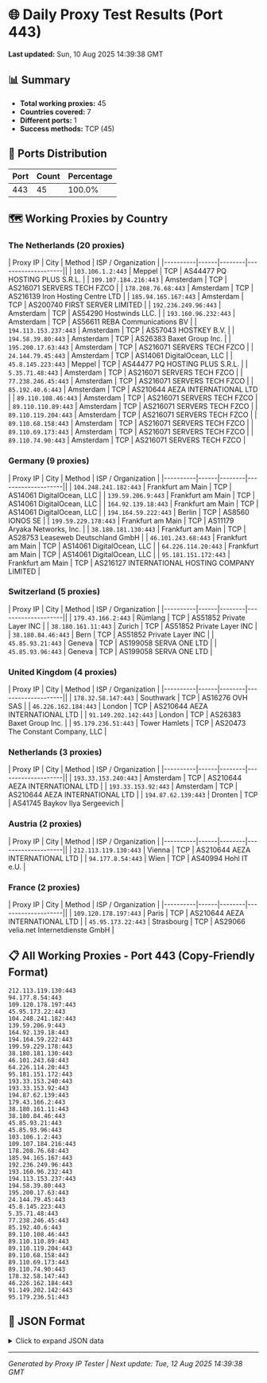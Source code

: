 # 🌐 Daily Proxy Test Results (Port 443)

**Last updated:** Sun, 10 Aug 2025 14:39:38 GMT

## 📊 Summary

- **Total working proxies:** 45
- **Countries covered:** 7
- **Different ports:** 1
- **Success methods:** TCP (45)

## 🔌 Ports Distribution

| Port | Count | Percentage |
|------|-------|------------|
| 443 | 45 | 100.0% |

## 🗺️ Working Proxies by Country

### The Netherlands (20 proxies)

| Proxy IP | City | Method | ISP / Organization |
|----------|------|--------|--------------------||
| `103.106.1.2:443` | Meppel | TCP | AS44477 PQ HOSTING PLUS S.R.L. |
| `109.107.184.216:443` | Amsterdam | TCP | AS216071 SERVERS TECH FZCO |
| `178.208.76.68:443` | Amsterdam | TCP | AS216139 Iron Hosting Centre LTD |
| `185.94.165.167:443` | Amsterdam | TCP | AS200740 FIRST SERVER LIMITED |
| `192.236.249.96:443` | Amsterdam | TCP | AS54290 Hostwinds LLC. |
| `193.160.96.232:443` | Amsterdam | TCP | AS56611 REBA Communications BV |
| `194.113.153.237:443` | Amsterdam | TCP | AS57043 HOSTKEY B.V. |
| `194.58.39.80:443` | Amsterdam | TCP | AS26383 Baxet Group Inc. |
| `195.200.17.63:443` | Amsterdam | TCP | AS216071 SERVERS TECH FZCO |
| `24.144.79.45:443` | Amsterdam | TCP | AS14061 DigitalOcean, LLC |
| `45.8.145.223:443` | Meppel | TCP | AS44477 PQ HOSTING PLUS S.R.L. |
| `5.35.71.48:443` | Amsterdam | TCP | AS216071 SERVERS TECH FZCO |
| `77.238.246.45:443` | Amsterdam | TCP | AS216071 SERVERS TECH FZCO |
| `85.192.40.6:443` | Amsterdam | TCP | AS210644 AEZA INTERNATIONAL LTD |
| `89.110.108.46:443` | Amsterdam | TCP | AS216071 SERVERS TECH FZCO |
| `89.110.110.89:443` | Amsterdam | TCP | AS216071 SERVERS TECH FZCO |
| `89.110.119.204:443` | Amsterdam | TCP | AS216071 SERVERS TECH FZCO |
| `89.110.68.158:443` | Amsterdam | TCP | AS216071 SERVERS TECH FZCO |
| `89.110.69.173:443` | Amsterdam | TCP | AS216071 SERVERS TECH FZCO |
| `89.110.74.90:443` | Amsterdam | TCP | AS216071 SERVERS TECH FZCO |

### Germany (9 proxies)

| Proxy IP | City | Method | ISP / Organization |
|----------|------|--------|--------------------||
| `104.248.241.182:443` | Frankfurt am Main | TCP | AS14061 DigitalOcean, LLC |
| `139.59.206.9:443` | Frankfurt am Main | TCP | AS14061 DigitalOcean, LLC |
| `164.92.139.18:443` | Frankfurt am Main | TCP | AS14061 DigitalOcean, LLC |
| `194.164.59.222:443` | Berlin | TCP | AS8560 IONOS SE |
| `199.59.229.178:443` | Frankfurt am Main | TCP | AS11179 Aryaka Networks, Inc. |
| `38.180.181.130:443` | Frankfurt am Main | TCP | AS28753 Leaseweb Deutschland GmbH |
| `46.101.243.68:443` | Frankfurt am Main | TCP | AS14061 DigitalOcean, LLC |
| `64.226.114.20:443` | Frankfurt am Main | TCP | AS14061 DigitalOcean, LLC |
| `95.181.151.172:443` | Frankfurt am Main | TCP | AS216127 INTERNATIONAL HOSTING COMPANY LIMITED |

### Switzerland (5 proxies)

| Proxy IP | City | Method | ISP / Organization |
|----------|------|--------|--------------------||
| `179.43.166.2:443` | Rümlang | TCP | AS51852 Private Layer INC |
| `38.180.161.11:443` | Zurich | TCP | AS51852 Private Layer INC |
| `38.180.84.46:443` | Bern | TCP | AS51852 Private Layer INC |
| `45.85.93.21:443` | Geneva | TCP | AS199058 SERVA ONE LTD |
| `45.85.93.96:443` | Geneva | TCP | AS199058 SERVA ONE LTD |

### United Kingdom (4 proxies)

| Proxy IP | City | Method | ISP / Organization |
|----------|------|--------|--------------------||
| `178.32.58.147:443` | Southwark | TCP | AS16276 OVH SAS |
| `46.226.162.184:443` | London | TCP | AS210644 AEZA INTERNATIONAL LTD |
| `91.149.202.142:443` | London | TCP | AS26383 Baxet Group Inc. |
| `95.179.236.51:443` | Tower Hamlets | TCP | AS20473 The Constant Company, LLC |

### Netherlands (3 proxies)

| Proxy IP | City | Method | ISP / Organization |
|----------|------|--------|--------------------||
| `193.33.153.240:443` | Amsterdam | TCP | AS210644 AEZA INTERNATIONAL LTD |
| `193.33.153.92:443` | Amsterdam | TCP | AS210644 AEZA INTERNATIONAL LTD |
| `194.87.62.139:443` | Dronten | TCP | AS41745 Baykov Ilya Sergeevich |

### Austria (2 proxies)

| Proxy IP | City | Method | ISP / Organization |
|----------|------|--------|--------------------||
| `212.113.119.130:443` | Vienna | TCP | AS210644 AEZA INTERNATIONAL LTD |
| `94.177.8.54:443` | Wien | TCP | AS40994 Hohl IT e.U. |

### France (2 proxies)

| Proxy IP | City | Method | ISP / Organization |
|----------|------|--------|--------------------||
| `109.120.178.197:443` | Paris | TCP | AS210644 AEZA INTERNATIONAL LTD |
| `45.95.173.22:443` | Strasbourg | TCP | AS29066 velia.net Internetdienste GmbH |

## 📋 All Working Proxies - Port 443 (Copy-Friendly Format)

```
212.113.119.130:443
94.177.8.54:443
109.120.178.197:443
45.95.173.22:443
104.248.241.182:443
139.59.206.9:443
164.92.139.18:443
194.164.59.222:443
199.59.229.178:443
38.180.181.130:443
46.101.243.68:443
64.226.114.20:443
95.181.151.172:443
193.33.153.240:443
193.33.153.92:443
194.87.62.139:443
179.43.166.2:443
38.180.161.11:443
38.180.84.46:443
45.85.93.21:443
45.85.93.96:443
103.106.1.2:443
109.107.184.216:443
178.208.76.68:443
185.94.165.167:443
192.236.249.96:443
193.160.96.232:443
194.113.153.237:443
194.58.39.80:443
195.200.17.63:443
24.144.79.45:443
45.8.145.223:443
5.35.71.48:443
77.238.246.45:443
85.192.40.6:443
89.110.108.46:443
89.110.110.89:443
89.110.119.204:443
89.110.68.158:443
89.110.69.173:443
89.110.74.90:443
178.32.58.147:443
46.226.162.184:443
91.149.202.142:443
95.179.236.51:443
```

## 💾 JSON Format

<details>
<summary>Click to expand JSON data</summary>

```json
[
  {
    "ip": "212.113.119.130",
    "port": "443",
    "method": "TCP",
    "country": "Austria",
    "city": "Vienna",
    "as": "AS210644 AEZA INTERNATIONAL LTD",
    "proxy": true
  },
  {
    "ip": "94.177.8.54",
    "port": "443",
    "method": "TCP",
    "country": "Austria",
    "city": "Wien",
    "as": "AS40994 Hohl IT e.U.",
    "proxy": "unknown"
  },
  {
    "ip": "109.120.178.197",
    "port": "443",
    "method": "TCP",
    "country": "France",
    "city": "Paris",
    "as": "AS210644 AEZA INTERNATIONAL LTD",
    "proxy": true
  },
  {
    "ip": "45.95.173.22",
    "port": "443",
    "method": "TCP",
    "country": "France",
    "city": "Strasbourg",
    "as": "AS29066 velia.net Internetdienste GmbH",
    "proxy": "unknown"
  },
  {
    "ip": "104.248.241.182",
    "port": "443",
    "method": "TCP",
    "country": "Germany",
    "city": "Frankfurt am Main",
    "as": "AS14061 DigitalOcean, LLC",
    "proxy": true
  },
  {
    "ip": "139.59.206.9",
    "port": "443",
    "method": "TCP",
    "country": "Germany",
    "city": "Frankfurt am Main",
    "as": "AS14061 DigitalOcean, LLC",
    "proxy": "unknown"
  },
  {
    "ip": "164.92.139.18",
    "port": "443",
    "method": "TCP",
    "country": "Germany",
    "city": "Frankfurt am Main",
    "as": "AS14061 DigitalOcean, LLC",
    "proxy": "unknown"
  },
  {
    "ip": "194.164.59.222",
    "port": "443",
    "method": "TCP",
    "country": "Germany",
    "city": "Berlin",
    "as": "AS8560 IONOS SE",
    "proxy": "unknown"
  },
  {
    "ip": "199.59.229.178",
    "port": "443",
    "method": "TCP",
    "country": "Germany",
    "city": "Frankfurt am Main",
    "as": "AS11179 Aryaka Networks, Inc.",
    "proxy": "unknown"
  },
  {
    "ip": "38.180.181.130",
    "port": "443",
    "method": "TCP",
    "country": "Germany",
    "city": "Frankfurt am Main",
    "as": "AS28753 Leaseweb Deutschland GmbH",
    "proxy": "unknown"
  },
  {
    "ip": "46.101.243.68",
    "port": "443",
    "method": "TCP",
    "country": "Germany",
    "city": "Frankfurt am Main",
    "as": "AS14061 DigitalOcean, LLC",
    "proxy": "unknown"
  },
  {
    "ip": "64.226.114.20",
    "port": "443",
    "method": "TCP",
    "country": "Germany",
    "city": "Frankfurt am Main",
    "as": "AS14061 DigitalOcean, LLC",
    "proxy": "unknown"
  },
  {
    "ip": "95.181.151.172",
    "port": "443",
    "method": "TCP",
    "country": "Germany",
    "city": "Frankfurt am Main",
    "as": "AS216127 INTERNATIONAL HOSTING COMPANY LIMITED",
    "proxy": true
  },
  {
    "ip": "193.33.153.240",
    "port": "443",
    "method": "TCP",
    "country": "Netherlands",
    "city": "Amsterdam",
    "as": "AS210644 AEZA INTERNATIONAL LTD",
    "proxy": true
  },
  {
    "ip": "193.33.153.92",
    "port": "443",
    "method": "TCP",
    "country": "Netherlands",
    "city": "Amsterdam",
    "as": "AS210644 AEZA INTERNATIONAL LTD",
    "proxy": true
  },
  {
    "ip": "194.87.62.139",
    "port": "443",
    "method": "TCP",
    "country": "Netherlands",
    "city": "Dronten",
    "as": "AS41745 Baykov Ilya Sergeevich",
    "proxy": "unknown"
  },
  {
    "ip": "179.43.166.2",
    "port": "443",
    "method": "TCP",
    "country": "Switzerland",
    "city": "Rümlang",
    "as": "AS51852 Private Layer INC",
    "proxy": "unknown"
  },
  {
    "ip": "38.180.161.11",
    "port": "443",
    "method": "TCP",
    "country": "Switzerland",
    "city": "Zurich",
    "as": "AS51852 Private Layer INC",
    "proxy": "unknown"
  },
  {
    "ip": "38.180.84.46",
    "port": "443",
    "method": "TCP",
    "country": "Switzerland",
    "city": "Bern",
    "as": "AS51852 Private Layer INC",
    "proxy": "unknown"
  },
  {
    "ip": "45.85.93.21",
    "port": "443",
    "method": "TCP",
    "country": "Switzerland",
    "city": "Geneva",
    "as": "AS199058 SERVA ONE LTD",
    "proxy": "unknown"
  },
  {
    "ip": "45.85.93.96",
    "port": "443",
    "method": "TCP",
    "country": "Switzerland",
    "city": "Geneva",
    "as": "AS199058 SERVA ONE LTD",
    "proxy": "unknown"
  },
  {
    "ip": "103.106.1.2",
    "port": "443",
    "method": "TCP",
    "country": "The Netherlands",
    "city": "Meppel",
    "as": "AS44477 PQ HOSTING PLUS S.R.L.",
    "proxy": "unknown"
  },
  {
    "ip": "109.107.184.216",
    "port": "443",
    "method": "TCP",
    "country": "The Netherlands",
    "city": "Amsterdam",
    "as": "AS216071 SERVERS TECH FZCO",
    "proxy": "unknown"
  },
  {
    "ip": "178.208.76.68",
    "port": "443",
    "method": "TCP",
    "country": "The Netherlands",
    "city": "Amsterdam",
    "as": "AS216139 Iron Hosting Centre LTD",
    "proxy": "unknown"
  },
  {
    "ip": "185.94.165.167",
    "port": "443",
    "method": "TCP",
    "country": "The Netherlands",
    "city": "Amsterdam",
    "as": "AS200740 FIRST SERVER LIMITED",
    "proxy": "unknown"
  },
  {
    "ip": "192.236.249.96",
    "port": "443",
    "method": "TCP",
    "country": "The Netherlands",
    "city": "Amsterdam",
    "as": "AS54290 Hostwinds LLC.",
    "proxy": "unknown"
  },
  {
    "ip": "193.160.96.232",
    "port": "443",
    "method": "TCP",
    "country": "The Netherlands",
    "city": "Amsterdam",
    "as": "AS56611 REBA Communications BV",
    "proxy": "unknown"
  },
  {
    "ip": "194.113.153.237",
    "port": "443",
    "method": "TCP",
    "country": "The Netherlands",
    "city": "Amsterdam",
    "as": "AS57043 HOSTKEY B.V.",
    "proxy": true
  },
  {
    "ip": "194.58.39.80",
    "port": "443",
    "method": "TCP",
    "country": "The Netherlands",
    "city": "Amsterdam",
    "as": "AS26383 Baxet Group Inc.",
    "proxy": "unknown"
  },
  {
    "ip": "195.200.17.63",
    "port": "443",
    "method": "TCP",
    "country": "The Netherlands",
    "city": "Amsterdam",
    "as": "AS216071 SERVERS TECH FZCO",
    "proxy": "unknown"
  },
  {
    "ip": "24.144.79.45",
    "port": "443",
    "method": "TCP",
    "country": "The Netherlands",
    "city": "Amsterdam",
    "as": "AS14061 DigitalOcean, LLC",
    "proxy": "unknown"
  },
  {
    "ip": "45.8.145.223",
    "port": "443",
    "method": "TCP",
    "country": "The Netherlands",
    "city": "Meppel",
    "as": "AS44477 PQ HOSTING PLUS S.R.L.",
    "proxy": "unknown"
  },
  {
    "ip": "5.35.71.48",
    "port": "443",
    "method": "TCP",
    "country": "The Netherlands",
    "city": "Amsterdam",
    "as": "AS216071 SERVERS TECH FZCO",
    "proxy": "unknown"
  },
  {
    "ip": "77.238.246.45",
    "port": "443",
    "method": "TCP",
    "country": "The Netherlands",
    "city": "Amsterdam",
    "as": "AS216071 SERVERS TECH FZCO",
    "proxy": "unknown"
  },
  {
    "ip": "85.192.40.6",
    "port": "443",
    "method": "TCP",
    "country": "The Netherlands",
    "city": "Amsterdam",
    "as": "AS210644 AEZA INTERNATIONAL LTD",
    "proxy": true
  },
  {
    "ip": "89.110.108.46",
    "port": "443",
    "method": "TCP",
    "country": "The Netherlands",
    "city": "Amsterdam",
    "as": "AS216071 SERVERS TECH FZCO",
    "proxy": "unknown"
  },
  {
    "ip": "89.110.110.89",
    "port": "443",
    "method": "TCP",
    "country": "The Netherlands",
    "city": "Amsterdam",
    "as": "AS216071 SERVERS TECH FZCO",
    "proxy": "unknown"
  },
  {
    "ip": "89.110.119.204",
    "port": "443",
    "method": "TCP",
    "country": "The Netherlands",
    "city": "Amsterdam",
    "as": "AS216071 SERVERS TECH FZCO",
    "proxy": "unknown"
  },
  {
    "ip": "89.110.68.158",
    "port": "443",
    "method": "TCP",
    "country": "The Netherlands",
    "city": "Amsterdam",
    "as": "AS216071 SERVERS TECH FZCO",
    "proxy": "unknown"
  },
  {
    "ip": "89.110.69.173",
    "port": "443",
    "method": "TCP",
    "country": "The Netherlands",
    "city": "Amsterdam",
    "as": "AS216071 SERVERS TECH FZCO",
    "proxy": "unknown"
  },
  {
    "ip": "89.110.74.90",
    "port": "443",
    "method": "TCP",
    "country": "The Netherlands",
    "city": "Amsterdam",
    "as": "AS216071 SERVERS TECH FZCO",
    "proxy": "unknown"
  },
  {
    "ip": "178.32.58.147",
    "port": "443",
    "method": "TCP",
    "country": "United Kingdom",
    "city": "Southwark",
    "as": "AS16276 OVH SAS",
    "proxy": "unknown"
  },
  {
    "ip": "46.226.162.184",
    "port": "443",
    "method": "TCP",
    "country": "United Kingdom",
    "city": "London",
    "as": "AS210644 AEZA INTERNATIONAL LTD",
    "proxy": true
  },
  {
    "ip": "91.149.202.142",
    "port": "443",
    "method": "TCP",
    "country": "United Kingdom",
    "city": "London",
    "as": "AS26383 Baxet Group Inc.",
    "proxy": "unknown"
  },
  {
    "ip": "95.179.236.51",
    "port": "443",
    "method": "TCP",
    "country": "United Kingdom",
    "city": "Tower Hamlets",
    "as": "AS20473 The Constant Company, LLC",
    "proxy": "unknown"
  }
]
```

</details>

---
*Generated by Proxy IP Tester | Next update: Tue, 12 Aug 2025 14:39:38 GMT*
